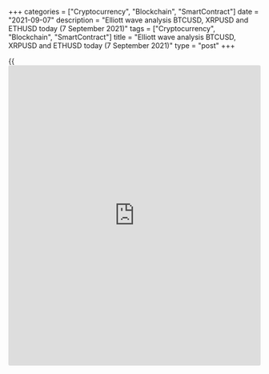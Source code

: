 +++
categories = ["Cryptocurrency", "Blockchain", "SmartContract"]
date = "2021-09-07"
description = "Elliott wave analysis BTCUSD, XRPUSD and ETHUSD today (7 September 2021)"
tags = ["Cryptocurrency", "Blockchain", "SmartContract"]
title = "Elliott wave analysis BTCUSD, XRPUSD and ETHUSD today (7 September 2021)"
type = "post"
+++

{{<iframe id="large-banner" src="https://www.bounty.group/#slide=16.0" width="100%" height="600" scrolling="no" style="border: 0px solid rgb(216, 221, 230); border-radius: 3px;">}}

2021-09-07

2021-09-07

Short-term forecast for BTCUSD, XRPUSD and ETHUSD 07.09.2021Roman Onegin

I welcome my readers!

I have prepared a short-term cryptocurrency forecast based on Elliott
wave analysis of Bitcoin, Ripple, and Ethereum. I offer entry signals to
trade each cryptocurrency.

The XRPUSD, like the BTCUSD, has finished forming the upward wave.
Therefore, the prices should start falling soon.

The article covers the following subjects:

##  **Elliott wave Bitcoin analysis**

The BTCUSD market must have completed the corrective wave [B] as a
simple zigzag (A)-(B)-(C). If the presumption is correct, the market
should turn down and start declining. The Bitcoin price should go down
to a level of 48270.00 and lower. One could enter sell trades in the
current situation with a target at the above-indicated level.

### Trading plan for [BTCUSD][1] today:

Sell 52653.50, TP 48270.00

* * *

##  **Elliott wave Ripple analysis**

The XRPUSD market must have completed the long-term linking wave (X) as
a simple zigzag A-B-C. Therefore, the market should turn down and start
declining in a new bearish trend. The Ripple price should go down to a
level of 1.232, marked by the bearish correction (4). One could enter
sell trades with a profit target at the previous low.

### Trading plan for [XRPUSD][2] **** today:

Sell 1.381, TP 1.232

* * *

##  **Elliott wave Ethereum analysis**

There continues forming the corrective wave B, namely its final sub-wave
[C]. Wave [C] is a simple five-wave impulse, whose first four legs have
completed, and the final wave (5) is still unfolding. Wave 5 should
conclude wave (5). The Ethereum price should go up to 4100.00. Once the
level is reached, the market should turn down and start declining. One
could enter purchases in the current situation.

### Trading plan for [ETHUSD][3] **** today:

Buy 3934.53, TP 4100.00

* * *

P.S. Did you like my article? Share it in social networks: it will be
the best “thank you" :)

Ask me questions and comment below. I’ll be glad to answer your
questions and give necessary explanations.

 **Useful links:**

  * I recommend trying to trade with a reliable broker [here][4]. The system allows you to trade by yourself or copy successful traders from all across the globe.
  * Use my promo-code BLOG for getting deposit bonus 50% on LiteForex platform. Just enter this code in the appropriate field while [depositing][5] your trading account.
  * Telegram chat for traders: <t.me/liteforexengchat>. We are sharing the signals and trading experience
  * Telegram channel with high-quality analytics, Forex reviews, training articles, and other useful things for traders <t.me/liteforex>

## Price chart of BTCUSD in real time mode

The content of this article reflects the author’s opinion and does not
necessarily reflect the official position of LiteForex. The material
published on this page is provided for informational purposes only and
should not be considered as the provision of investment advice for the
purposes of Directive 2004/39/EC.

Rate this article:

{{value}}

( {{count}} {{title}} )

   1. my.liteforex.com/trading/chart?symbol=BTCUSD
   2. my.liteforex.com/trading/chart?symbol=XRPUSD
   3. my.liteforex.com/trading/chart?symbol=ETHUSD
   4. my.liteforex.com/?category=analysts-opinions&slug=short-term-forecast-for-[BTC](https://www.playgroundfx.com/blog/who-is-the-creator-of-bitcoin/)usd-xrpusd-and-ethusd-07092021&openPopup=%2Fregistration%2Fpopup&utm_source=blog&utm_medium=article&utm_campaign=bonus
   5. my.liteforex.com/deposit/?category=analysts-opinions&slug=short-term-forecast-for-[BTC](https://www.playgroundfx.com/blog/who-is-the-creator-of-bitcoin/)usd-xrpusd-and-ethusd-07092021&promo_code=BLOG&utm_source=blog&utm_medium=article&utm_campaign=bonus